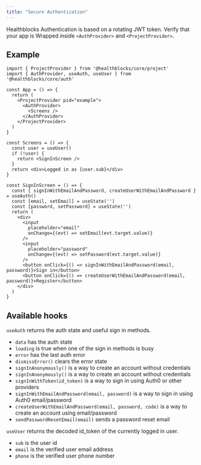 ```yaml
---
title: "Secure Authentication"
---
```


Healthblocks Authentication is based on a rotating JWT token.
Verify that your app is Wrapped inside `<AuthProvider>` and `<ProjectProvider>`.

## Example

```tsx
import { ProjectProvider } from '@healthblocks/core/project'
import { AuthProvider, useAuth, useUser } from '@healthblocks/core/auth'

const App = () => {
  return (
    <ProjectProvider pid="example">
      <AuthProvider>
        <Screens />
      </AuthProvider>
    </ProjectProvider>
  )
}

const Screens = () => {
  const user = useUser()
  if (!user) {
    return <SignInScreen />
  }
  return <div>Logged in as {user.sub}</div>
}

const SignInScreen = () => {
  const { signInWithEmailAndPassword, createUserWithEmailAndPassword } = useAuth()
  const [email, setEmail] = useState('')
  const [password, setPassword] = useState('')
  return (
    <div>
      <input
        placeholder="email"
        onChange={(evt) => setEmail(evt.target.value)}
      />
      <input
        placeholder="password"
        onChange={(evt) => setPassword(evt.target.value)}
      />
      <button onClick={() => signInWithEmailAndPassword(email, password)}>Sign in</button>
      <button onClick={() => createUserWithEmailAndPassword(email, password)}>Register</button>
    </div>
  )
}
```

## Available hooks

`useAuth` returns the auth state and useful sign in methods.
- `data` has the auth state
- `loading` is true when one of the sign in methods is busy
- `error` has the last auth error
- `dismissError()` clears the error state
- `signInAnonymously()` is a way to create an account without credentials
- `signInAnonymously()` is a way to create an account without credentials
- `signInWithToken(id_token)` is a way to sign in using Auth0 or other providers
- `signInWithEmailAndPassword(email, password)` is a way to sign in using Auth0 email/password
- `createUserWithEmailAndPassword(email, password, code)` is a way to create an account using email/password
- `sendPasswordResetEmail(email)` sends a password reset email

`useUser` returns the decoded id_token of the currently logged in user.
- `sub` is the user id
- `email` is the verified user email address
- `phone` is the verified user phone number
